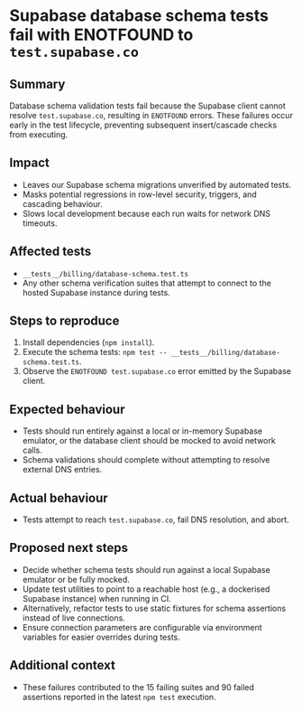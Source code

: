 # Supabase database schema tests fail with ENOTFOUND to `test.supabase.co`

## Summary
Database schema validation tests fail because the Supabase client cannot resolve `test.supabase.co`, resulting in `ENOTFOUND` errors. These failures occur early in the test lifecycle, preventing subsequent insert/cascade checks from executing.

## Impact
- Leaves our Supabase schema migrations unverified by automated tests.
- Masks potential regressions in row-level security, triggers, and cascading behaviour.
- Slows local development because each run waits for network DNS timeouts.

## Affected tests
- `__tests__/billing/database-schema.test.ts`
- Any other schema verification suites that attempt to connect to the hosted Supabase instance during tests.

## Steps to reproduce
1. Install dependencies (`npm install`).
2. Execute the schema tests: `npm test -- __tests__/billing/database-schema.test.ts`.
3. Observe the `ENOTFOUND test.supabase.co` error emitted by the Supabase client.

## Expected behaviour
- Tests should run entirely against a local or in-memory Supabase emulator, or the database client should be mocked to avoid network calls.
- Schema validations should complete without attempting to resolve external DNS entries.

## Actual behaviour
- Tests attempt to reach `test.supabase.co`, fail DNS resolution, and abort.

## Proposed next steps
- Decide whether schema tests should run against a local Supabase emulator or be fully mocked.
- Update test utilities to point to a reachable host (e.g., a dockerised Supabase instance) when running in CI.
- Alternatively, refactor tests to use static fixtures for schema assertions instead of live connections.
- Ensure connection parameters are configurable via environment variables for easier overrides during tests.

## Additional context
- These failures contributed to the 15 failing suites and 90 failed assertions reported in the latest `npm test` execution.
